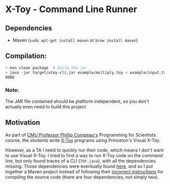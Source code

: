 # X-Toy - Command Line Runner

## Dependencies
- Maven (`sudo apt-get install maven` or `brew install maven`)

## Compilation:
```bash
> mvn clean package  # build the jar
> java -jar target/xtoy-cli.jar example/multiply.toy < example/input.txt # run a file
0006
```

### Note:
The JAR file contained should be platform independent, so you don't actually even need to build this project

## Motivation
As part of [CMU Professor Phillip Compeau's](http://compeau.cbd.cmu.edu/) Programming for Scientists course, the students write [X-Toy](https://lift.cs.princeton.edu/xtoy/index.html) programs using Princeton's Visual X-Toy.  

However, as a TA I need to quickly run their code, which means I don't want to use Visual X-Toy. I tried to find a way to run X-Toy code on the command line, but only found traces of a CLI (`TOY.java`), with all the dependencies missing. Those dependencies were eventually found [here](https://introcs.cs.princeton.edu/java/stdlib/), and so I put together a Maven project instead of following their [incorrect instructions](https://www.cs.princeton.edu/courses/archive/spring12/cos126/checklist/hamming.html) for compiling the source code (there are four dependencies, not simply two).